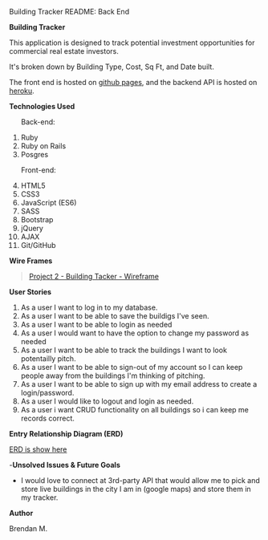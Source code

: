 Building Tracker README: Back End


**Building Tracker**

This application is designed to track potential investment opportunities for commercial real estate investors.

It's broken down by Building Type, Cost, Sq Ft, and Date built.

The front end is hosted on [github pages](https://github.com/bhmdev/Building-Tracker-FE), and the backend API is hosted on [heroku](https://building-tracker-api.herokuapp.com/).

**Technologies Used**
<ol>

Back-end:
<li>Ruby</li>
<li>Ruby on Rails</li>
<li>Posgres</li>

Front-end:
<li>HTML5</li>
<li>CSS3</li>
<li>JavaScript (ES6)</li>
<li>SASS</li>
<li>Bootstrap</li>
<li>jQuery</li>
<li>AJAX</li>
<li>Git/GitHub</li>
</ol>

**Wire Frames**

<blockquote class="imgur-embed-pub" lang="en" data-id="a/X0bEtGq"><a href="//imgur.com/a/X0bEtGq">Project 2 - Building Tacker - Wireframe</a></blockquote>

**User Stories**

1. As a user I want to log in to my database.
2. As a user I want to be able to save the buildigs I've seen.
3. As a user I want to be able to login as needed
4. As a user I would want to have the option to change my password as needed
5. As a user I want to be able to track the buildings I want to look potentailly pitch.
6. As a user I want to be able to sign-out of my account so I can keep people away from the buildings I'm thinking of pitching.
7. As a user I want to be able to sign up with my email address to create a login/password.
8. As a user I would like to logout and login as needed.
9. As a user i want CRUD functionality on all buildings so i can keep me records correct.

**Entry Relationship Diagram (ERD)**

[ERD is show here](https://imgur.com/a/pk47Tgi)


-**Unsolved Issues & Future Goals**

- I would love to connect at 3rd-party API that would allow me to pick and store live buildings in the city I am in (google maps) and store them in my tracker.

**Author**

Brendan M.
